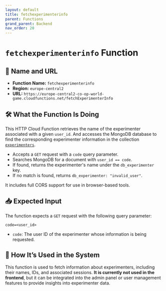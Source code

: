 ```yaml
---
layout: default
title: fetchexperimenterinfo
parent: Functions
grand_parent: Backend
nav_order: 20
---
```


# `fetchexperimenterinfo` Function

## 🔗 Name and URL

- **Function Name:** `fetchexperimenterinfo`
- **Region:** `europe-central2`
- **URL:** `https://europe-central2-co-op-world-game.cloudfunctions.net/fetchExperimenterInfo`

## 🛠️ What the Function Is Doing

This HTTP Cloud Function retrieves the name of the experimenter associated with a given `user_id`. And accesses the MongoDB database to find the corresponding experimenter information in the collection [`experimenters`](../../MongoDB/Collections/coop__experimenters.html).

- Accepts a `GET` request with a `code` query parameter.
- Searches MongoDB for a document with `user_id == code`.
- If found, returns the experimenter's name under the `db_experimenter` key.
- If no match is found, returns `db_experimenter: "invalid_user"`.

It includes full CORS support for use in browser-based tools.

## 📥 Expected Input

The function expects a `GET` request with the following query parameter:

```plaintext
code=<user_id>
```

- `code`: The user ID of the experimenter whose information is being requested.

## 🔄 How It’s Used in the System

This function is used to fetch information about experimenters, including their names, IDs, and associated sessions. **It is currently not used in the frontend**, but it can be integrated into the admin panel or user management features to provide insights into experimenter data.
